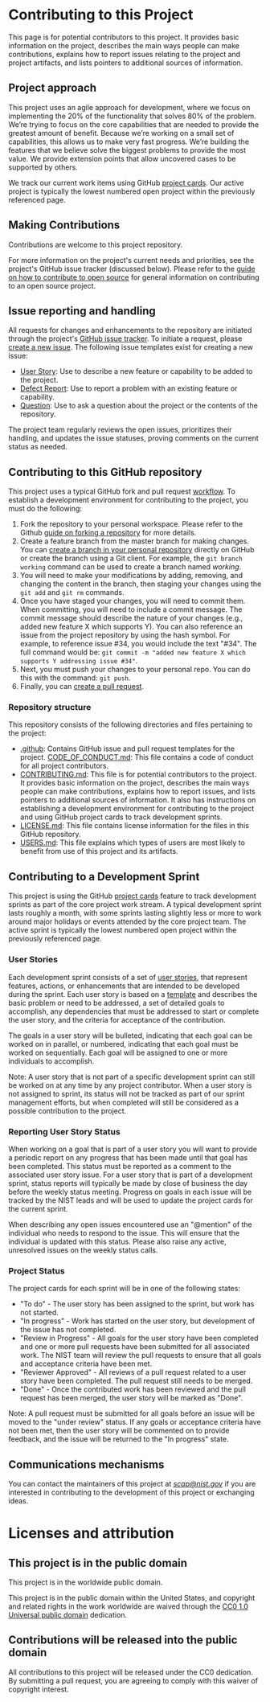 # Contributing to this Project

This page is for potential contributors to this project. It provides basic information on the project, describes the main ways people can make contributions, explains how to report issues relating to the project and project artifacts, and lists pointers to additional sources of information.

## Project approach

This project uses an agile approach for development, where we focus on implementing the 20% of the functionality that solves 80% of the problem. We’re trying to focus on the core capabilities that are needed to provide the greatest amount of benefit. Because we’re working on a small set of capabilities, this allows us to make very fast progress. We’re building the features that we believe solve the biggest problems to provide the most value. We provide extension points that allow uncovered cases to be supported by others.

We track our current work items using GitHub [project cards](../../projects). Our active project is typically the lowest numbered open project within the previously referenced page.

## Making Contributions

Contributions are welcome to this project repository.

For more information on the project's current needs and priorities, see the project's GitHub issue tracker (discussed below). Please refer to the [guide on how to contribute to open source](https://opensource.guide/how-to-contribute/) for general information on contributing to an open source project.

## Issue reporting and handling

All requests for changes and enhancements to the repository are initiated through the project's [GitHub issue tracker](../../issues). To initiate a request, please [create a new issue](https://help.github.com/articles/creating-an-issue/). The following issue templates exist for creating a new issue:
* [User Story](../../issues/new?template=feature_request.md&labels=enhancement%2C+User+Story): Use to describe a new feature or capability to be added to the project.
* [Defect Report](../../issues/new?template=bug_report.md&labels=bug): Use to report a problem with an existing feature or capability.
* [Question](../../issues/new?labels=question&template=question.md): Use to ask a question about the project or the contents of the repository.

The project team regularly reviews the open issues, prioritizes their handling, and updates the issue statuses, proving comments on the current status as needed.

## Contributing to this GitHub repository

This project uses a typical GitHub fork and pull request [workflow](https://guides.github.com/introduction/flow/). To establish a development environment for contributing to the project, you must do the following:

1. Fork the repository to your personal workspace. Please refer to the Github [guide on forking a repository](https://help.github.com/articles/fork-a-repo/) for more details.
1. Create a feature branch from the master branch for making changes. You can [create a branch in your personal repository](https://help.github.com/articles/creating-and-deleting-branches-within-your-repository/) directly on GitHub or create the branch using a Git client. For example, the ```git branch working``` command can be used to create a branch named *working*.
1. You will need to make your modifications by adding, removing, and changing the content in the branch, then staging your changes using the ```git add``` and ```git rm``` commands.
1. Once you have staged your changes, you will need to commit them. When committing, you will need to include a commit message. The commit message should describe the nature of your changes (e.g., added new feature X which supports Y). You can also reference an issue from the project repository by using the hash symbol. For example, to reference issue #34, you would include the text "#34". The full command would be: ```git commit -m "added new feature X which supports Y addressing issue #34"```.
1. Next, you must push your changes to your personal repo. You can do this with the command: ```git push```.
1. Finally, you can [create a pull request](https://help.github.com/articles/creating-a-pull-request-from-a-fork/).

### Repository structure

This repository consists of the following directories and files pertaining to the project:

- [.github](.github): Contains GitHub issue and pull request templates for the project.
[CODE_OF_CONDUCT.md](CODE_OF_CONDUCT.md): This file contains a code of conduct for all project contributors.
- [CONTRIBUTING.md](CONTRIBUTING.md): This file is for potential contributors to the project. It provides basic information on the project, describes the main ways people can make contributions, explains how to report issues, and lists pointers to additional sources of information. It also has instructions on establishing a development environment for contributing to the project and using GitHub project cards to track development sprints.
- [LICENSE.md](LICENSE.md): This file contains license information for the files in this GitHub repository.
- [USERS.md](USERS.md): This file explains which types of users are most likely to benefit from use of this project and its artifacts.

## Contributing to a Development Sprint

This project is using the GitHub [project cards](../../projects) feature to track development sprints as part of the core project work stream. A typical development sprint lasts roughly a month, with some sprints lasting slightly less or more to work around major holidays or events attended by the core project team. The active sprint is typically the lowest numbered open project within the previously referenced page.

### User Stories

Each development sprint consists of a set of [user stories](../../issues?q=is%3Aopen+is%3Aissue+label%3A%22User+Story%22), that represent features, actions, or enhancements that are intended to be developed during the sprint. Each user story is based on a [template](../../issues/new?template=feature_request.md&labels=enhancement%2C+User+Story) and describes the basic problem or need to be addressed, a set of detailed goals to accomplish, any dependencies that must be addressed to start or complete the user story, and the criteria for acceptance of the contribution.

The goals in a user story will be bulleted, indicating that each goal can be worked on in parallel, or numbered, indicating that each goal must be worked on sequentially. Each goal will be assigned to one or more individuals to accomplish.

Note: A user story that is not part of a specific development sprint can still be worked on at any time by any project contributor. When a user story is not assigned to sprint, its status will not be tracked as part of our sprint management efforts, but when completed will still be considered as a possible contribution to the project.

### Reporting User Story Status

When working on a goal that is part of a user story you will want to provide a periodic report on any progress that has been made until that goal has been completed. This status must be reported as a comment to the associated user story issue. For a user story that is part of a development sprint, status reports will typically be made by close of business the day before the weekly status meeting. Progress on goals in each issue will be tracked by the NIST leads and will be used to update the project cards for the current sprint.

When describing any open issues encountered use an "\@mention" of the individual who needs to respond to the issue. This will ensure that the individual is updated with this status. Please also raise any active, unresolved issues on the weekly status calls.

### Project Status

The project cards for each sprint will be in one of the following states:

- "To do" - The user story has been assigned to the sprint, but work has not started.
- "In progress" - Work has started on the user story, but development of the issue has not completed.
- "Review in Progress" - All goals for the user story have been completed and one or more pull requests have been submitted for all associated work. The NIST team will review the pull requests to ensure that all goals and acceptance criteria have been met.
- "Reviewer Approved" - All reviews of a pull request related to a user story have been completed. The pull request still needs to be merged.
- "Done" - Once the contributed work has been reviewed and the pull request has been merged, the user story will be marked as "Done".

Note: A pull request must be submitted for all goals before an issue will be moved to the "under review" status. If any goals or acceptance criteria have not been met, then the user story will be commented on to provide feedback, and the issue will be returned to the "In progress" state.

## Communications mechanisms

You can contact the maintainers of this project at *scap@nist.gov* if you are interested in contributing to the development of this project or exchanging ideas. 

# Licenses and attribution

## This project is in the public domain

This project is in the worldwide public domain.

This project is in the public domain within the United States, and copyright and related rights in the work worldwide are waived through the [CC0 1.0 Universal public domain](https://creativecommons.org/publicdomain/zero/1.0/) dedication.

## Contributions will be released into the public domain

All contributions to this project will be released under the CC0 dedication. By submitting a pull request, you are agreeing to comply with this waiver of copyright interest.
